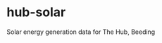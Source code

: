 # hub-solar
Solar energy generation data for The Hub, Beeding

<div id="content"></div>

<script>
// Use the Fetch API to load the JSON file
fetch('plant_data/today.json')
  .then(response => {
    // Check if the response is successful
    if (!response.ok) {
      throw new Error('Network response was not ok ' + response.statusText);
    }
    return response.json(); // Parse the JSON in the response
  })
  .then(data => {
    // Now 'data' contains the parsed JSON object
    const value = data.plantData.currentEnergy; // Replace 'key' with the actual key from your JSON file

    // Select the HTML element by ID and set its content
    document.getElementById('content').textContent = value;
  })
  .catch(error => {
    // Handle any errors that occurred during the fetch
    console.error('Fetching and parsing data error', error);
  });
</script>